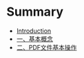 # Summary

* [Introduction](README.md)
* [一、基本概念](documents/ch01/ch01.md)
* [二、PDF文件基本操作](documents/ch02/ch02.md)


